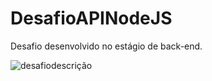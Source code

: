 # DesafioAPINodeJS
Desafio desenvolvido no estágio de back-end.


![desafiodescrição](https://github.com/Nessavs/DesafioAPINodeJS/assets/101596768/af97c6af-3714-4f65-86d0-9a8f63f544af)

